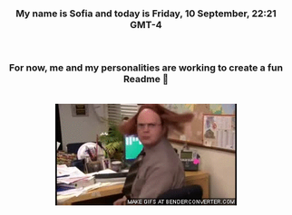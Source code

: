 


<div align="center">
<h3 >My name is Sofia and today is Friday, 10 September, 22:21 GMT-4</h3><br>
<h3 >For now, me and my personalities are working to create a fun Readme 👋
</h3><br>
<img src='img/dwight.gif' alt='working...'/>
</div>
